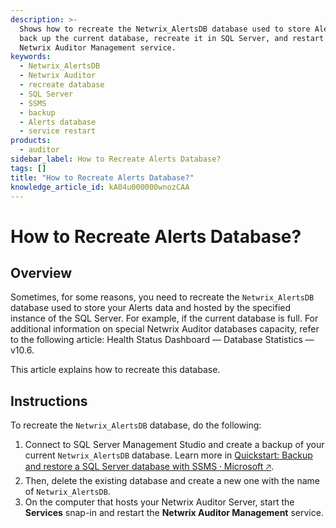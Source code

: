 ```yaml
---
description: >-
  Shows how to recreate the Netwrix_AlertsDB database used to store Alerts data:
  back up the current database, recreate it in SQL Server, and restart the
  Netwrix Auditor Management service.
keywords:
  - Netwrix_AlertsDB
  - Netwrix Auditor
  - recreate database
  - SQL Server
  - SSMS
  - backup
  - Alerts database
  - service restart
products:
  - auditor
sidebar_label: How to Recreate Alerts Database?
tags: []
title: "How to Recreate Alerts Database?"
knowledge_article_id: kA04u000000wnozCAA
---
```


# How to Recreate Alerts Database?

## Overview

Sometimes, for some reasons, you need to recreate the `Netwrix_AlertsDB` database used to store your Alerts data and hosted by the specified instance of the SQL Server. For example, if the current database is full. For additional information on special Netwrix Auditor databases capacity, refer to the following article: Health Status Dashboard — Database Statistics — v10.6.

This article explains how to recreate this database.

## Instructions

To recreate the `Netwrix_AlertsDB` database, do the following:

1. Connect to SQL Server Management Studio and create a backup of your current `Netwrix_AlertsDB` database. Learn more in [Quickstart: Backup and restore a SQL Server database with SSMS ⸱ Microsoft &#129125;](https://learn.microsoft.com/en-us/sql/relational-databases/backup-restore/quickstart-backup-restore-database?view=sql-server-ver16&tabs=ssms).
2. Then, delete the existing database and create a new one with the name of `Netwrix_AlertsDB`.
3. On the computer that hosts your Netwrix Auditor Server, start the **Services** snap-in and restart the **Netwrix Auditor Management** service.
